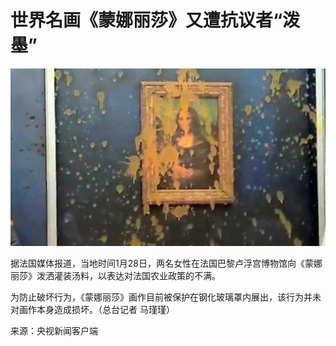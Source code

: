 # 世界名画《蒙娜丽莎》又遭抗议者“泼墨”

![21ef1ae908d9e56e5048397e327ebb59.jpg](https://raw.githubusercontent.com/qqhsx/qqnews_image/main/2024/01/28/世界名画《蒙娜丽莎》又遭抗议者“泼墨”/21ef1ae908d9e56e5048397e327ebb59.jpg)

据法国媒体报道，当地时间1月28日，两名女性在法国巴黎卢浮宫博物馆向《蒙娜丽莎》泼洒灌装汤料，以表达对法国农业政策的不满。

为防止破坏行为，《蒙娜丽莎》画作目前被保护在钢化玻璃罩内展出，该行为并未对画作本身造成损坏。（总台记者 马瑾瑾）

来源：央视新闻客户端

